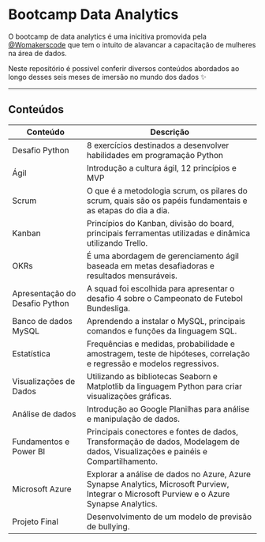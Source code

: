 # Bootcamp Data Analytics

O bootcamp de data analytics é uma inicitiva  promovida pela [@Womakerscode](https://github.com/WoMakersCode) que tem o intuito de alavancar a capacitação de mulheres na área de dados.

Neste repositório é possivel conferir diversos conteúdos abordados ao longo desses seis meses de imersão no mundo dos dados ✨

---

## Conteúdos

|Conteúdo| Descrição | 
|--|--|
|Desafio Python| 8 exercícios destinados a desenvolver habilidades em programação Python|
|Ágil| Introdução a cultura ágil, 12 princípios e MVP |
| Scrum | O que é a metodologia scrum, os pilares do scrum, quais são os papéis fundamentais e as etapas do dia a dia. |
| Kanban | Princípios do Kanban, divisão do board, principais ferramentas utilizadas e dinâmica utilizando Trello.|
|OKRs | É uma abordagem de gerenciamento ágil baseada em metas desafiadoras e resultados mensuráveis. |
|Apresentação do Desafio Python| A squad foi escolhida para apresentar o desafio 4 sobre o Campeonato de Futebol Bundesliga. |
|Banco de dados MySQL|Aprendendo a instalar o MySQL, principais comandos e funções da linguagem SQL.|
|Estatística|Frequências e medidas, probabilidade e amostragem, teste de hipóteses, correlação e regressão e modelos regressivos.|
|Visualizações de Dados|Utilizando as bibliotecas Seaborn e Matplotlib da linguagem Python para criar visualizações gráficas.|
|Análise de dados|Introdução ao Google Planilhas para análise e manipulação de dados.|
|Fundamentos e Power BI|Principais conectores e fontes de dados, Transformação de dados, Modelagem de dados, Visualizações e painéis e Compartilhamento.|
|Microsoft Azure|Explorar a análise de dados no Azure, Azure Synapse Analytics, Microsoft Purview, Integrar o Microsoft Purview e o Azure Synapse Analytics.|
|Projeto Final|Desenvolvimento de um modelo de previsão de bullying.|